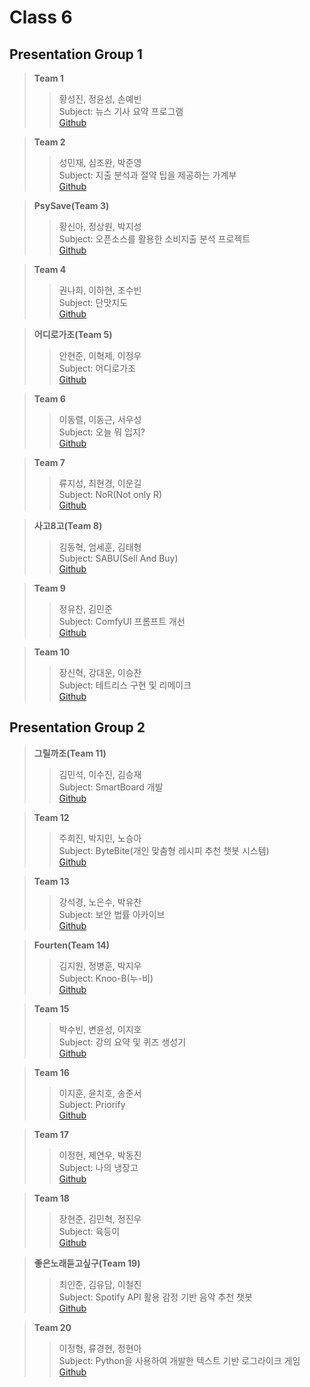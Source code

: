 # Class 6
## Presentation Group 1  
> **Team 1**  
>> 황성진, 정윤성, 손예빈<br>
>> Subject: 뉴스 기사 요약 프로그램<br>
>> [Github](, "") <br>

> **Team 2**  
>> 성민재, 심조완, 박준영<br>
>> Subject: 지출 분석과 절약 팁을 제공하는 가계부<br>
>> [Github](, "") <br>

> **PsySave(Team 3)**  
>> 황신아, 정상원, 박지성<br>
>> Subject: 오픈소스를 활용한 소비지출 분석 프로젝트<br>
>> [Github](, "") <br>

> **Team 4**  
>> 권나희, 이하현, 조수빈<br>
>> Subject: 단맛지도<br>
>> [Github](, "") <br>

> **어디로가조(Team 5)**  
>> 안현준, 이혁제, 이정우<br>
>> Subject: 어디로가조<br>
>> [Github](, "") <br>

> **Team 6**  
>> 이동렬, 이동근, 서우성<br>
>> Subject: 오늘 뭐 입지?<br>
>> [Github](, "") <br>

> **Team 7**  
>> 류지성, 최현경, 이운길<br>
>> Subject: NoR(Not only R)<br>
>> [Github](, "") <br>

> **사고8고(Team 8)**  
>> 김동혁, 엄세훈, 김태형<br>
>> Subject: SABU(Sell And Buy)<br>
>> [Github](, "") <br>

> **Team 9**  
>> 정유찬, 김민준<br>
>> Subject: ComfyUI 프롬프트 개선<br>
>> [Github](, "") <br>

> **Team 10**  
>> 장신혁, 강대운, 이승찬<br>
>> Subject: 테트리스 구현 및 리메이크<br>
>> [Github](, "") <br>

## Presentation Group 2  
> **그릴까조(Team 11)**  
>> 김민석, 이수진, 김승재<br>
>> Subject: SmartBoard 개발<br>
>> [Github](, "") <br>

> **Team 12**  
>> 주희진, 박지민, 노승아<br>
>> Subject: ByteBite(개인 맞춤형 레시피 추천 챗봇 시스템)<br>
>> [Github](, "") <br>

> **Team 13**  
>> 강석경, 노은수, 박유찬<br>
>> Subject: 보안 법률 아카이브<br>
>> [Github](, "") <br>

> **Fourten(Team 14)**  
>> 김지원, 정병훈, 박지우<br>
>> Subject: Knoo-B(누-비)<br>
>> [Github](, "") <br>

> **Team 15**  
>> 박수빈, 변윤성, 이지호<br>
>> Subject: 강의 요약 및 퀴즈 생성기<br>
>> [Github](, "") <br>

> **Team 16**  
>> 이지훈, 윤치호, 송준서<br>
>> Subject: Priorify<br>
>> [Github](, "") <br>

> **Team 17**  
>> 이정현, 제연우, 박동진<br>
>> Subject: 나의 냉장고<br>
>> [Github](, "") <br>

> **Team 18**  
>> 장현준, 김민혁, 정진우<br>
>> Subject: 육등이<br>
>> [Github](, "") <br>

> **좋은노래듣고싶구(Team 19)**  
>> 최인준, 김유담, 이철진<br>
>> Subject: Spotify API 활용 감정 기반 음악 추천 챗봇<br>
>> [Github](, "") <br>

> **Team 20**  
>> 이정형, 류경현, 정현아<br>
>> Subject: Python을 사용하여 개발한 텍스트 기반 로그라이크 게임<br>
>> [Github](, "") <br>
